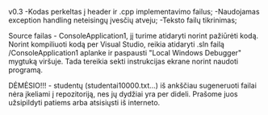 v0.3
-Kodas perkeltas į header ir .cpp implementavimo failus;
-Naudojamas exception handling neteisingų įvesčių atveju;
-Teksto failų tikrinimas;


Source failas - ConsoleApplication1, jį turime atidaryti norint pažiūrėti kodą. Norint kompiliuoti kodą per Visual Studio, reikia atidaryti .sln failą /ConsoleApplication1 aplanke ir paspausti "Local Windows Debugger" mygtuką viršuje. Tada tereikia sekti instrukcijas ekrane norint naudoti programą.

DĖMĖSIO!!! - studentų (studentai10000.txt...) iš ankščiau sugeneruoti failai nėra įkeliami į repozitoriją, nes jų dydžiai yra per dideli. Prašome juos užsipildyti patiems arba atsisiųsti iš interneto.



